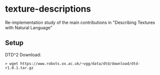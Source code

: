 # texture-descriptions
Re-implementation study of the main contributions in "Describing Textures with Natural Language"

## Setup
DTD^2 Download:
```
> wget https://www.robots.ox.ac.uk/~vgg/data/dtd/download/dtd-r1.0.1.tar.gz
```
